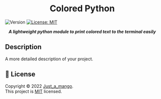 <h1 align="center">Colored Python</h1>
<p>
  <img alt="Version" src="https://img.shields.io/badge/version-Your version.-blue.svg?cacheSeconds=2592000" />
  <a href="https://github.com/just-a-mango/opensource-template/blob/main/LICENSE" target="_blank">
    <img alt="License: MIT" src="https://img.shields.io/badge/License-MIT-yellow.svg" />
  </a>
</p>

<p align="center"><b><i>A lightweight python module to print colored text to the terminal easily </b></i></p>

## Description
A more detailed description of your project.

## 📝 License

Copyright © 2022 [Just_a_mango](https://github.com/just-a-mango).<br />
This project is [MIT](https://github.com/just-a-mango/coloredpython/blob/main/LICENSE) licensed.
